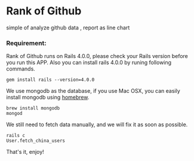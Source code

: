 Rank of Github
==============

simple of analyze github data , report as line chart

### Requirement:

Rank of Github runs on Rails 4.0.0, please check your Rails version before you run this APP.
Also you can install rails 4.0.0 by runing following commands.

```
gem install rails --version=4.0.0
```

We use mongodb as the database, 
if you use Mac OSX, you can easily install mongodb using [homebrew](http://mxcl.github.io/homebrew/).

```
brew install mongodb
mongod
```

We still need to fetch data manually, and we will fix it as soon as possible.

```
rails c
User.fetch_china_users
```

That's it, enjoy!




